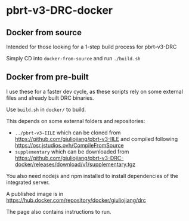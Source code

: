 # pbrt-v3-DRC-docker

## Docker from source

Intended for those looking for a 1-step build process for pbrt-v3-DRC

Simply CD into `docker-from-source` and run `./build.sh`

## Docker from pre-built

I use these for a faster dev cycle, as these scripts rely on some external files and already built DRC binaries.

Use `build.sh` in `docker/` to build.

This depends on some external folders and repositories:

* `../pbrt-v3-IILE` which can be cloned from https://github.com/giuliojiang/pbrt-v3-IILE and compiled following https://osr.jstudios.ovh/CompileFromSource
* `supplementary` which can be downloaded from https://github.com/giuliojiang/pbrt-v3-DRC-docker/releases/download/v1/supplementary.tgz

You also need nodejs and npm installed to install dependencies of the integrated server.

A published image is in https://hub.docker.com/repository/docker/giuliojiang/drc

The page also contains instructions to run.